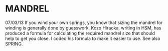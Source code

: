 ﻿# MANDREL
07/03/13	If you wind your own springs, you know that sizing the mandrel for winding is generally done by guesswork. Kozo Hiraoka, writing in HSM, has produced a formula for calculating the required mandrel size that should help to get you close. I coded his formula to make it easier to use. See also SPRING.

